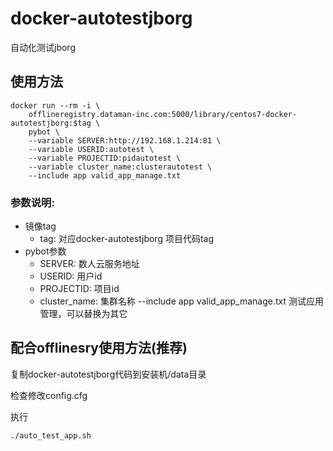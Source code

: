 # docker-autotestjborg
自动化测试jborg

## 使用方法


```
docker run --rm -i \
	offlineregistry.dataman-inc.com:5000/library/centos7-docker-autotestjborg:$tag \
	pybot \
	--variable SERVER:http://192.168.1.214:81 \
	--variable USERID:autotest \
	--variable PROJECTID:pidautotest \
	--variable cluster_name:clusterautotest \
	--include app valid_app_manage.txt
```

### 参数说明:
- 镜像tag
	- tag: 对应docker-autotestjborg 项目代码tag
- pybot参数
	- SERVER: 数人云服务地址
	- USERID: 用户id
	- PROJECTID: 项目id
	- cluster_name: 集群名称
	--include app valid_app_manage.txt  测试应用管理，可以替换为其它


## 配合offlinesry使用方法(推荐)

复制docker-autotestjborg代码到安装机/data目录

检查修改config.cfg

执行
```
./auto_test_app.sh
```

